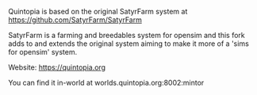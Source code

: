 Quintopia is based on the original SatyrFarm system at https://github.com/SatyrFarm/SatyrFarm

SatyrFarm is a farming and breedables system for opensim and this fork adds to and extends the original system aiming to make it more of a 'sims for opensim' system.

Website: https://quintopia.org

You can find it in-world at worlds.quintopia.org:8002:mintor
